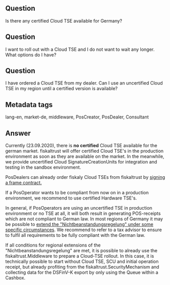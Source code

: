 ## Question
Is there any certified Cloud TSE available for Germany?

## Question

I want to roll out with a Cloud TSE and  I do not want to wait any longer. What options do I have?

## Question

I have ordered a Cloud TSE from my dealer. Can I use an uncertified Cloud TSE in my region until a certified version is available?

## Metadata tags
lang-en, market-de, middleware, PosCreator, PosDealer, Consultant

## Answer
Currently (23.09.2020), there is **no certified** Cloud TSE available for the german market. fiskaltrust will offer certified Cloud TSE's in the production environment as soon as they are available on the market. In the meanwhile, we provide uncertified Cloud SignatureCreationUnits for integration and testing in the sandbox environment.

PosDealers can already order fiskaly Cloud TSEs from fiskaltrust by [signing a frame contract.](https://github.com/fiskaltrust/productdescription-de-doc/blob/8a9c3fa62c9dd0c38662c7127a724162703242e3/for-posdealers/02-pre-sales/01-purchase-agreement.md)

If a PosOperator wants to be compliant from now on in a production environment, we recommend to use certified Hardware TSE's.

In general, if PosOperators are using an uncertified TSE in production environment or no TSE at all, it will both result in generating POS-receipts which are not compliant to German law. In most regions of Germany it may be possible to [extend the "Nichtbeanstandungsregelung" under some specific circumstances](https://github.com/fiskaltrust/faq/blob/master/qna/DE-Nichtbeanstandungsregelung.md#regionale-erg%C3%A4nzungen-zur-nichtbeanstandungsregelung). We recommend to refer to a tax advisor to ensure to fulfil all requirements to be fully compliant with the German law.

If all conditions for regional extensions of the "Nichtbeanstandungsregelung" are met, it is possible to already use the fiskaltrust.Middleware to prepare a Cloud-TSE rollout. In this case, it is technically possible to start without Cloud TSE, SCU and initial operation receipt, but already profiting from the fiskaltrust.SecurityMechanism and collecting data for the DSFinV-K export by only using the Queue within a Cashbox.
